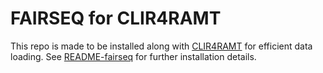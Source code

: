 # FAIRSEQ for CLIR4RAMT

This repo is made to be installed along with [CLIR4RAMT](https://github.com/Maxwell1447/clir4ramt) for efficient data loading.
See [README-fairseq](README-fairseq.md) for further installation details.
